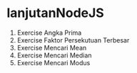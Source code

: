# lanjutanNodeJS

1.  Exercise Angka Prima
2.  Exercise Faktor Persekutuan Terbesar
3.  Exercise Mencari Mean
4.  Exercise Mencari Median
5.  Exercise Mencari Modus